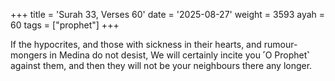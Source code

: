 +++
title = 'Surah 33, Verses 60'
date = '2025-08-27'
weight = 3593
ayah = 60
tags = ["prophet"]
+++

If the hypocrites, and those with sickness in their hearts, and rumour-mongers in Medina do not desist, We will certainly incite you ˹O Prophet˺ against them, and then they will not be your neighbours there any longer.